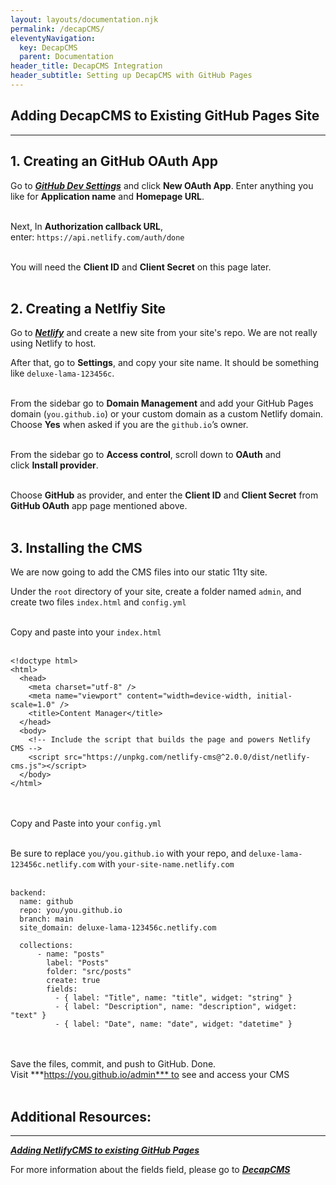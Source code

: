 ```yaml
---
layout: layouts/documentation.njk
permalink: /decapCMS/
eleventyNavigation:
  key: DecapCMS
  parent: Documentation
header_title: DecapCMS Integration
header_subtitle: Setting up DecapCMS with GitHub Pages
---
```

## Adding DecapCMS to Existing GitHub Pages Site
---
## 1. Creating an GitHub OAuth App
Go to ***[GitHub Dev Settings](https://github.com/settings/developers)*** and click **New OAuth App**. Enter anything you like for **Application name** and **Homepage URL**.</br></br>

Next, In **Authorization callback URL**, enter: `https://api.netlify.com/auth/done`</br></br>

You will need the **Client ID** and **Client Secret** on this page later.</br></br>
## 2. Creating a Netlfiy Site

Go to ***[Netlify](https://app.netlify.com/account/sites)*** and create a new site from your site's repo. We are not really using Netlify to host.

After that, go to **Settings**, and copy your site name. It should be something like `deluxe-lama-123456c`.</br></br>

From the sidebar go to **Domain Management** and add your GitHub Pages domain (`you.github.io`) or your custom domain as a custom Netlify domain. Choose **Yes** when asked if you are the `github.io`’s owner. </br></br>

From the sidebar go to **Access control**, scroll down to **OAuth** and click **Install provider**.</br></br>

Choose **GitHub** as provider, and enter the **Client ID** and **Client Secret** from **GitHub OAuth** app page mentioned above.</br></br>

## 3. Installing the CMS

We are now going to add the CMS files into our static 11ty site.

Under the `root` directory of your site, create a folder named `admin`, and create two files `index.html` and `config.yml`</br></br>

Copy and paste into your `index.html` </br></br>

```
<!doctype html>
<html>
  <head>
    <meta charset="utf-8" />
    <meta name="viewport" content="width=device-width, initial-scale=1.0" />
    <title>Content Manager</title>
  </head>
  <body>
    <!-- Include the script that builds the page and powers Netlify CMS -->
    <script src="https://unpkg.com/netlify-cms@^2.0.0/dist/netlify-cms.js"></script>
  </body>
</html>
```
</br></br>
Copy and Paste into your `config.yml` </br></br>

Be sure to replace `you/you.github.io` with your repo, and `deluxe-lama-123456c.netlify.com` with `your-site-name.netlify.com` </br></br>

```
backend:
  name: github
  repo: you/you.github.io
  branch: main
  site_domain: deluxe-lama-123456c.netlify.com

  collections:
      - name: "posts"
        label: "Posts"
        folder: "src/posts"
        create: true
        fields:
          - { label: "Title", name: "title", widget: "string" }
          - { label: "Description", name: "description", widget: "text" }
          - { label: "Date", name: "date", widget: "datetime" }
```
</br></br>
Save the files, commit, and push to GitHub. Done. Visit ***https://you.github.io/admin*** to see and access your CMS </br></br>
## Additional Resources:
---
***[Adding NetlifyCMS to existing GitHub Pages](https://cnly.github.io/2018/04/14/just-3-steps-adding-netlify-cms-to-existing-github-pages-site-within-10-minutes.html)***

For more information about the fields field, please go to ***[DecapCMS](https://www.netlifycms.org/docs/add-to-your-site/#collections.)***
